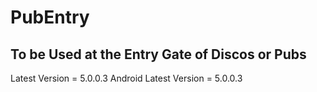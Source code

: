 # PubEntry

## To be Used at the Entry Gate of Discos or Pubs

Latest Version = 5.0.0.3
Android Latest Version = 5.0.0.3
